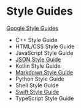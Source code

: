 # Style Guides

[Google Style Guides](https://google.github.io/styleguide/)

- C++ Style Guide
- HTML/CSS Style Guide
- JavaScript Style Guide
- [JSON Style Guide](json_style_guide.md)
- Kotlin Style Guide
- [Markdown Style Guide](markdown_style_guide.md)
- Python Style Guide
- Shell Style Guide
- [Swift Style Guide](swift_style_guide.md)
- TypeScript Style Guide
